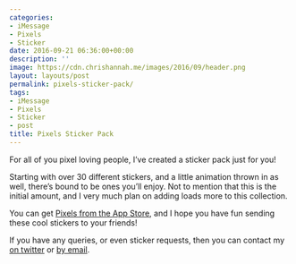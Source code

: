 ```yaml
---
categories:
- iMessage
- Pixels
- Sticker
date: 2016-09-21 06:36:00+00:00
description: ''
image: https://cdn.chrishannah.me/images/2016/09/header.png
layout: layouts/post
permalink: pixels-sticker-pack/
tags:
- iMessage
- Pixels
- Sticker
- post
title: Pixels Sticker Pack
---
```


<div class="kg-card-markdown">
<p><!-- link[https://geo.itunes.apple.com/us/app/pixels-sticker-pack/id1155175303?mt=8&uo=4&at=1010l4Hj] --></p>
<p>For all of you pixel loving people, I&#8217;ve created a sticker pack just for you!</p>
<p>Starting with over 30 different stickers, and a little animation thrown in as well, there&#8217;s bound to be ones you&#8217;ll enjoy. Not to mention that this is the initial amount, and I very much plan on adding loads more to this collection.</p>
<p>You can get <a href="https://geo.itunes.apple.com/us/app/pixels-sticker-pack/id1155175303?mt=8&amp;uo=4&amp;at=1010l4Hj">Pixels from the App Store</a>, and I hope you have fun sending these cool stickers to your friends!</p>
<p>If you have any queries, or even sticker requests, then you can contact my <a href="http://www.twitter.com/chrishannah">on twitter</a> or <a href="mailto:chris@chrishannah.xyz?Subject=Pixels">by email</a>.</p>
</div>